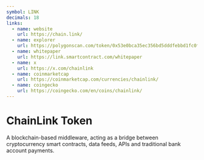 ```yaml
---
symbol: LINK
decimals: 18
links:
  - name: website
    url: https://chain.link/
  - name: explorer
    url: https://polygonscan.com/token/0x53e0bca35ec356bd5dddfebbd1fc0fd03fabad39
  - name: whitepaper
    url: https://link.smartcontract.com/whitepaper
  - name: x
    url: https://x.com/chainlink
  - name: coinmarketcap
    url: https://coinmarketcap.com/currencies/chainlink/
  - name: coingecko
    url: https://coingecko.com/en/coins/chainlink/
---
```


# ChainLink Token

A blockchain-based middleware, acting as a bridge between cryptocurrency smart contracts, data feeds, APIs and traditional bank account payments.
